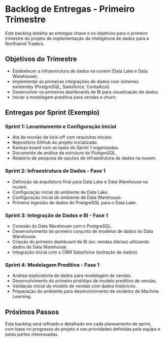 # Backlog de Entregas - Primeiro Trimestre

Este backlog detalha as entregas chave e os objetivos para o primeiro trimestre do projeto de implementação de inteligência de dados para a Northwind Traders.

## Objetivos do Trimestre

*   Estabelecer a infraestrutura de dados na nuvem (Data Lake e Data Warehouse).
*   Implementar as primeiras integrações de dados com sistemas existentes (PostgreSQL, Salesforce, ContaAzul).
*   Desenvolver os primeiros dashboards de BI para visualização de dados.
*   Iniciar a modelagem preditiva para vendas e churn.

## Entregas por Sprint (Exemplo)

### Sprint 1: Levantamento e Configuração Inicial

*   Ata da reunião de kick-off com requisitos iniciais.
*   Repositório GitHub do projeto inicializado.
*   Kanban board com as tasks do Sprint 1 organizadas.
*   Documento de análise da estrutura do PostgreSQL.
*   Relatório de pesquisa de opções de infraestrutura de dados na nuvem.

### Sprint 2: Infraestrutura de Dados - Fase 1

*   Definição da arquitetura final para Data Lake e Data Warehouse na nuvem.
*   Configuração inicial do ambiente de Data Lake.
*   Configuração inicial do ambiente de Data Warehouse.
*   Primeira ingestão de dados do PostgreSQL para o Data Lake.

### Sprint 3: Integração de Dados e BI - Fase 1

*   Conexão do Data Warehouse com o PostgreSQL.
*   Desenvolvimento do primeiro conjunto de modelos de dados no Data Warehouse.
*   Criação do primeiro dashboard de BI (ex: vendas diárias) utilizando dados do Data Warehouse.
*   Integração inicial com o CRM Salesforce (extração de dados).

### Sprint 4: Modelagem Preditiva - Fase 1

*   Análise exploratória de dados para modelagem de vendas.
*   Desenvolvimento do primeiro protótipo de modelo preditivo de vendas.
*   Validação inicial do modelo de vendas com dados históricos.
*   Preparação do ambiente para desenvolvimento de modelos de Machine Learning.

## Próximos Passos

Este backlog será refinado e detalhado em cada planeamento de sprint, com base no progresso do projeto e nas prioridades definidas pela equipa e pelas partes interessadas.

